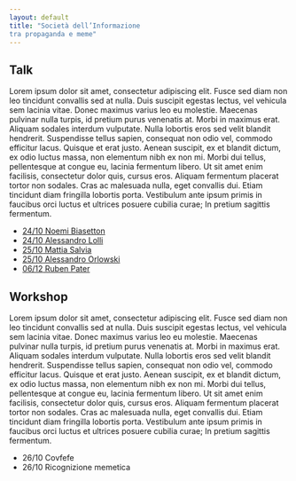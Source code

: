 ```yaml
---
layout: default
title: "Società dell’Informazione 
tra propaganda e meme"
---
```

<div class="content"> 
<h2><a name="talk">Talk</a></h2>
<p>Lorem ipsum dolor sit amet, consectetur adipiscing elit. Fusce sed diam non leo tincidunt convallis sed at nulla. Duis suscipit egestas lectus, vel vehicula sem lacinia vitae. Donec maximus varius leo eu molestie. Maecenas pulvinar nulla turpis, id pretium purus venenatis at. Morbi in maximus erat. Aliquam sodales interdum vulputate. Nulla lobortis eros sed velit blandit hendrerit. Suspendisse tellus sapien, consequat non odio vel, commodo efficitur lacus. Quisque et erat justo. Aenean suscipit, ex et blandit dictum, ex odio luctus massa, non elementum nibh ex non mi. Morbi dui tellus, pellentesque at congue eu, lacinia fermentum libero. Ut sit amet enim facilisis, consectetur dolor quis, cursus eros. Aliquam fermentum placerat tortor non sodales. Cras ac malesuada nulla, eget convallis dui. Etiam tincidunt diam fringilla lobortis porta. Vestibulum ante ipsum primis in faucibus orci luctus et ultrices posuere cubilia curae; In pretium sagittis fermentum.</p>
</div>
<div class="subcontent"> 
	<ul> 
		<a href="{{ "/interventi/biasetton.html" | relative_url }}"> <li><span class="small"> 24/10</span>  Noemi Biasetton </li></a>
		<a href="{{ "/interventi/lolli.html" | relative_url }}"> <li>  <span class="small"> 24/10</span> Alessandro Lolli </li></a>
		<a href="{{ "/interventi/salvia.html" | relative_url }}"><li>  <span class="small"> 25/10</span>  Mattia Salvia </li></a>
		<a href="{{ "/interventi/orlowski.html" | relative_url }}"> <li>  <span class="small"> 25/10</span> Alessandro Orlowski </li></a>
		<a href="{{ "/interventi/pater.html" | relative_url }}"> <li>  <span class="small"> 06/12</span> Ruben Pater </li></a>
	</ul>
</div>


<div class="content"> 
<h2><a name="workshop">Workshop</a></h2>
<p>Lorem ipsum dolor sit amet, consectetur adipiscing elit. Fusce sed diam non leo tincidunt convallis sed at nulla. Duis suscipit egestas lectus, vel vehicula sem lacinia vitae. Donec maximus varius leo eu molestie. Maecenas pulvinar nulla turpis, id pretium purus venenatis at. Morbi in maximus erat. Aliquam sodales interdum vulputate. Nulla lobortis eros sed velit blandit hendrerit. Suspendisse tellus sapien, consequat non odio vel, commodo efficitur lacus. Quisque et erat justo. Aenean suscipit, ex et blandit dictum, ex odio luctus massa, non elementum nibh ex non mi. Morbi dui tellus, pellentesque at congue eu, lacinia fermentum libero. Ut sit amet enim facilisis, consectetur dolor quis, cursus eros. Aliquam fermentum placerat tortor non sodales. Cras ac malesuada nulla, eget convallis dui. Etiam tincidunt diam fringilla lobortis porta. Vestibulum ante ipsum primis in faucibus orci luctus et ultrices posuere cubilia curae; In pretium sagittis fermentum.</p>
</div>
<div class="subcontent"> 
	<ul> 
		<li> <span class="small"> 26/10</span> Covfefe </li>
		<li><span class="small"> 26/10</span> Ricognizione memetica</li>
	</ul>
</div>
